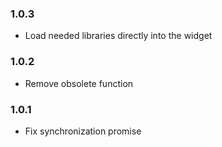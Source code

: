 ### 1.0.3
* Load needed libraries directly into the widget

### 1.0.2
* Remove obsolete function

### 1.0.1
* Fix synchronization promise